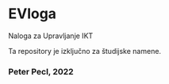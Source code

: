 # EVloga
Naloga za Upravljanje IKT

Ta repository je izključno za študijske namene.

### Peter Pecl, 2022

